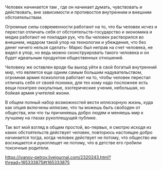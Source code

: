 Человек начинается там , где он начинает думать, чувствовать и действовать, вне зависимости и противостоя внутренним и внешним обстоятельствам.

Огромные силы современности работают на то, что бы человек исчез и перестал отличать себя от обстоятельств-государство и экономика и медиа работают не покладая рук, что бы человек растворился во внешнем, недаром такой упор на технологии и убеждения, что без денег ничего нельзя сделать- Маркс был неправ на счет человека, не видел в упор, но ведь можно сконструировать такого человека и он будет идеальным продуктом общественных отношений.

Человеку же оставлен вроде бы выход уйти в свой богатый внутренний мир, что является еще одним самым большим надувательством, огромная армия психологов работает на то, чтобы человек перестал отличать себя от своей психики, для тех кому надо посложнее есть вещи похитрее оккультные, эзотерические учения, небольшая, но бойкая армия учителей жизни.

В общем полный набор возможностей вести иллюзорную жизнь, куда как опция включены иллюзии, что ты можешь быть свободен от общества, или что ты причиняешь добро людям и меняешь мир к лучшему на глазах рукоплещущей публике.

Так вот мой взгляд в общем простой, во-первых, я смотрю исходя из каких обстоятельств действует человек, повторюсь настоящее добро начинается тогда, когда человек действует не потому, что общество им восхищается и рукоплещет не потому, что в детстве его гробили токсичные родители.

https://ivanov-petrov.livejournal.com/2320243.html?thread=165333875#t165333875